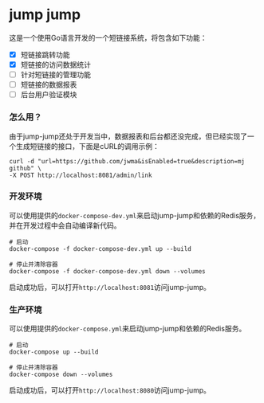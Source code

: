 jump jump
===
这是一个使用Go语言开发的一个短链接系统，将包含如下功能：
- [x] 短链接跳转功能
- [x] 短链接的访问数据统计
- [ ] 针对短链接的管理功能
- [ ] 短链接的数据报表
- [ ] 后台用户验证模块

### 怎么用？
由于jump-jump还处于开发当中，数据报表和后台都还没完成，但已经实现了一个生成短链接的接口，下面是cURL的调用示例：
```
curl -d "url=https://github.com/jwma&isEnabled=true&description=mj github" \
-X POST http://localhost:8081/admin/link
```

### 开发环境
可以使用提供的`docker-compose-dev.yml`来启动jump-jump和依赖的Redis服务，并在开发过程中会自动编译新代码。
```
# 启动
docker-compose -f docker-compose-dev.yml up --build

# 停止并清除容器
docker-compose -f docker-compose-dev.yml down --volumes
```
启动成功后，可以打开`http://localhost:8081`访问jump-jump。

### 生产环境
可以使用提供的`docker-compose.yml`来启动jump-jump和依赖的Redis服务。
```
# 启动
docker-compose up --build

# 停止并清除容器
docker-compose down --volumes
```
启动成功后，可以打开`http://localhost:8080`访问jump-jump。
